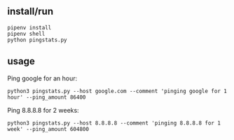 ## install/run

    pipenv install
    pipenv shell
    python pingstats.py

## usage

Ping google for an hour:

    python3 pingstats.py --host google.com --comment 'pinging google for 1 hour' --ping_amount 86400
    
Ping 8.8.8.8 for 2 weeks:

    python3 pingstats.py --host 8.8.8.8 --comment 'pinging 8.8.8.8 for 1 week' --ping_amount 604800
